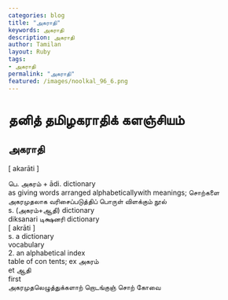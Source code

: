 ```yaml
---  
categories: blog  
title: "அகராதி"
keywords: அகராதி  
description: அகராதி
author: Tamilan  
layout: Ruby  
tags:     
- அகராதி
permalink: "அகராதி"  
featured: /images/noolkal_96_6.png  
--- 
```

# தனித் தமிழகராதிக் களஞ்சியம்
## அகராதி

[ akarāti ]  
  
பெ. அகரம் + ādi. dictionary  
as giving words arranged alphabeticallywith meanings; சொற்களை அகரமுதலாக வரிசைப்படுத்திப் பொருள் விளக்கும் நூல்  
s. (அகரம்+ஆதி) dictionary  
diksanari டிக்ஷனரி dictionary  
[ akrāti ]  
s. a dictionary  
vocabulary  
2. an alphabetical index  
table of con tents; ex அகரம்  
et ஆதி  
first  
அகரமுதலெழுத்துக்களாற் றொடங்குஞ் சொற் கோவை